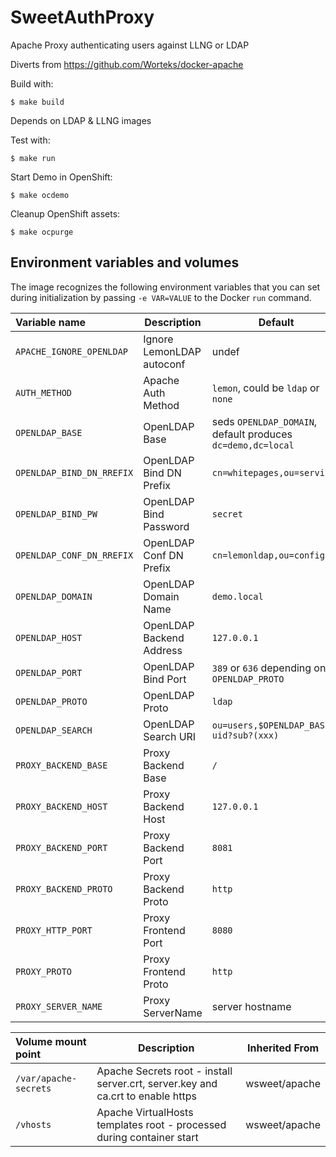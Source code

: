 # SweetAuthProxy

Apache Proxy authenticating users against LLNG or LDAP

Diverts from https://github.com/Worteks/docker-apache

Build with:
```
$ make build
```

Depends on LDAP & LLNG images

Test with:
```
$ make run
```

Start Demo in OpenShift:

```
$ make ocdemo
```

Cleanup OpenShift assets:

```
$ make ocpurge
```

Environment variables and volumes
----------------------------------

The image recognizes the following environment variables that you can set during
initialization by passing `-e VAR=VALUE` to the Docker `run` command.

|    Variable name           |    Description            | Default                                                     | Inherited From |
| :------------------------- | ------------------------- | ----------------------------------------------------------- | -------------- |
|  `APACHE_IGNORE_OPENLDAP`  | Ignore LemonLDAP autoconf | undef                                                       | wsweet/apache  |
|  `AUTH_METHOD`             | Apache Auth Method        | `lemon`, could be `ldap` or `none`                          |                |
|  `OPENLDAP_BASE`           | OpenLDAP Base             | seds `OPENLDAP_DOMAIN`, default produces `dc=demo,dc=local` | wsweet/apache  |
|  `OPENLDAP_BIND_DN_RREFIX` | OpenLDAP Bind DN Prefix   | `cn=whitepages,ou=services`                                 | wsweet/apache  |
|  `OPENLDAP_BIND_PW`        | OpenLDAP Bind Password    | `secret`                                                    | wsweet/apache  |
|  `OPENLDAP_CONF_DN_RREFIX` | OpenLDAP Conf DN Prefix   | `cn=lemonldap,ou=config`                                    | wsweet/apache  |
|  `OPENLDAP_DOMAIN`         | OpenLDAP Domain Name      | `demo.local`                                                | wsweet/apache  |
|  `OPENLDAP_HOST`           | OpenLDAP Backend Address  | `127.0.0.1`                                                 | wsweet/apache  |
|  `OPENLDAP_PORT`           | OpenLDAP Bind Port        | `389` or `636` depending on `OPENLDAP_PROTO`                | wsweet/apache  |
|  `OPENLDAP_PROTO`          | OpenLDAP Proto            | `ldap`                                                      | wsweet/apache  |
|  `OPENLDAP_SEARCH`         | OpenLDAP Search URI       | `ou=users,$OPENLDAP_BASE?uid?sub?(xxx)`                     |                |
|  `PROXY_BACKEND_BASE`      | Proxy Backend Base        | `/`                                                         |                |
|  `PROXY_BACKEND_HOST`      | Proxy Backend Host        | `127.0.0.1`                                                 |                |
|  `PROXY_BACKEND_PORT`      | Proxy Backend Port        | `8081`                                                      |                |
|  `PROXY_BACKEND_PROTO`     | Proxy Backend Proto       | `http`                                                      |                |
|  `PROXY_HTTP_PORT`         | Proxy Frontend Port       | `8080`                                                      |                |
|  `PROXY_PROTO`             | Proxy Frontend Proto      | `http`                                                      |                |
|  `PROXY_SERVER_NAME`       | Proxy ServerName          | server hostname                                             |                |

|  Volume mount point         | Description                                                                     | Inherited From |
| :-------------------------- | ------------------------------------------------------------------------------- | -------------- |
|  `/var/apache-secrets`      | Apache Secrets root - install server.crt, server.key and ca.crt to enable https | wsweet/apache  |
|  `/vhosts`                  | Apache VirtualHosts templates root - processed during container start           | wsweet/apache  |
